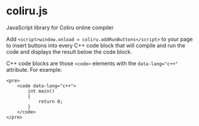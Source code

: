 coliru.js
======

<script src="//raw.github.com/alamaison/coliru/master/coliru.js"></script>
<script>window.onload = coliru.addRunButtons</script>

JavaScript library for Coliru online compiler

Add ```<script>window.onload = coliru.addRunButtons</script>``` to
your page to insert buttons into every C++ code block that will
compile and run the code and displays the result below the code block.

C++ code blocks are those `<code>` elements with the `data-lang="c++"`
attribute.  For example:
```
<pre>
    <code data-lang="c++">
        int main()
        {
            return 0;
        }
    </code>
</pre>
```
